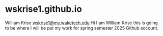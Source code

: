 # wskrise1.github.io
William Krise
wskrise1@my.waketech.edu
Hi I am William Krise this is going to be where I will be put my work for spring semester 2025 Github account.

